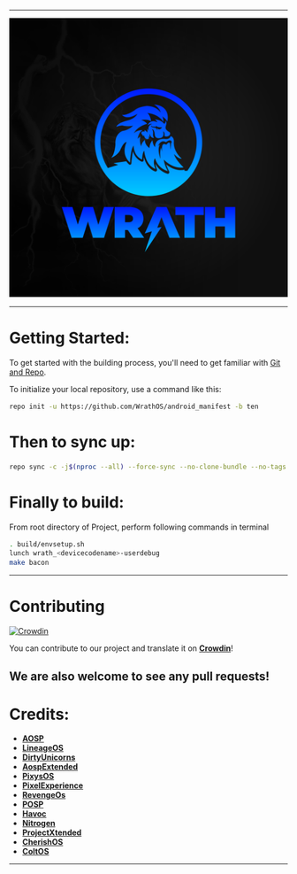 -----------------------------------------------------------------------------

<p align="center">
 <img src="https://github.com/WrathOS/wrath_extras/blob/master/banner01.png" > 
</p>

-----------------------------------------------------------------------------

Getting Started:
==============

To get started with the building process, you'll need to get familiar with [Git and Repo](http://source.android.com/source/using-repo.html).

To initialize your local repository, use a command like this:

```bash
repo init -u https://github.com/WrathOS/android_manifest -b ten
```
Then to sync up:
================

```bash
repo sync -c -j$(nproc --all) --force-sync --no-clone-bundle --no-tags
```

Finally to build:
====================

From root directory of Project, perform following commands in terminal


```bash
. build/envsetup.sh
lunch wrath_<devicecodename>-userdebug
make bacon
```
-----------------------------------------------------------------------------

Contributing
====================

[![Crowdin](https://badges.crowdin.net/wrathos/localized.svg)](https://crowdin.com/project/wrathos)  

You can contribute to our project and translate it on [**Crowdin**](https://crowdin.com/project/wrathos/)!  

We are also welcome to see any pull requests!
-----------------------------------------------------------------------------

Credits:
=======
 * [**AOSP**](https://android.googlesource.com)
 * [**LineageOS**](https://github.com/LineageOS)
 * [**DirtyUnicorns**](https://github.com/dirtyunicorns)
 * [**AospExtended**](https://github.com/AospExtended)
 * [**PixysOS**](https://github.com/PixysOS)
 * [**PixelExperience**](https://github.com/PixelExperience)
 * [**RevengeOs**](https://github.com/RevengeOS)
 * [**POSP**](https://github.com/PotatoProject)
 * [**Havoc**](https://github.com/Havoc-OS)
 * [**Nitrogen**](https://github.com/nitrogen-project)
 * [**ProjectXtended**](https://github.com/Project-Xtended)
 * [**CherishOS**](https://github.com/https://github.com/CherishOS)
 * [**ColtOS**](https://github.com/https://github.com/Colt-Enigma)
-----------------------------------------------------------------------------

